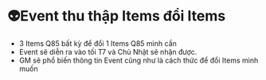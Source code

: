 # 👽Event thu thập Items đổi Items

* 3 Items Q85 bất kỳ để đổi 1 Items Q85 mình cần
* Event sẽ diễn ra vào tối T7 và Chủ Nhật sẽ nhận được.
* GM sẽ phổ biến thông tin Event cũng như là cách thức để đổi Items mình muốn
